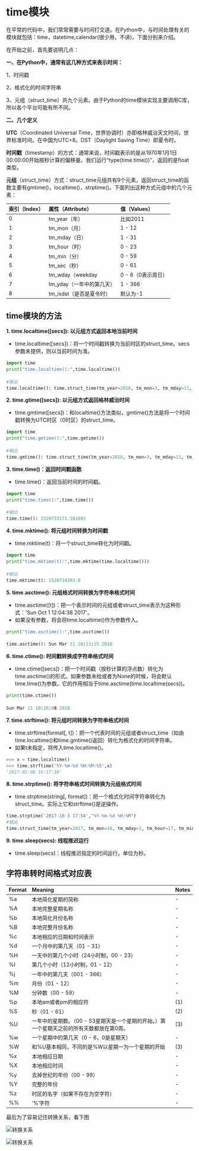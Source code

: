 # time模块

在平常的代码中，我们常常需要与时间打交道。在Python中，与时间处理有关的模块就包括：time，datetime,calendar(很少用，不讲)，下面分别来介绍。

在开始之前，首先要说明几点：

**一、在Python中，通常有这几种方式来表示时间：**

1、时间戳

2、格式化的时间字符串

3、元组（struct_time）共九个元素。由于Python的time模块实现主要调用C库，所以各个平台可能有所不同。

**二、几个定义**

**UTC**（Coordinated Universal Time，世界协调时）亦即格林威治天文时间，世界标准时间。在中国为UTC+8。DST（Daylight Saving Time）即夏令时。

**时间戳**（timestamp）的方式：通常来说，时间戳表示的是从1970年1月1日00:00:00开始按秒计算的偏移量。我们运行“type(time.time())”，返回的是float类型。

**元组**（struct_time）方式：struct_time元组共有9个元素，返回struct_time的函数主要有gmtime()，localtime()，strptime()。下面列出这种方式元组中的几个元素：


| 索引（Index）| 属性（Attribute）| 值（Values）|
|:--|:--|:--|
|0 | tm_year（年）| 比如2011|
|1 |tm_mon（月）|1 - 12|
|2 |tm_mday（日）|1 - 31|
|3 |tm_hour（时）|0 - 23|
|4 |tm_min（分）|0 - 59|
|5 |tm_sec（秒）|0 - 61|
|6 |tm_wday（weekday|0 - 6（0表示周日）|
|7 |tm_yday（一年中的第几天）|1 - 366|
|8 |tm_isdst（是否是夏令时）|  默认为-1|



## time模块的方法

**1. time.localtime([secs]): 以元组方式返回本地当前时间**
* time.localtime([secs])：将一个时间戳转换为当前时区的struct_time。secs参数未提供，则以当前时间为准。

```python
import time
print("time.localtime():",time.localtime())

#输出
time.localtime(): time.struct_time(tm_year=2018, tm_mon=3, tm_mday=11, tm_hour=9, tm_min=52, tm_sec=51, tm_wday=6, tm_yday=70, tm_isdst=0)
```


**2. time.gtime([secs]): 以元组方式返回格林威治时间**
* time.gmtime([secs])：和localtime()方法类似，gmtime()方法是将一个时间戳转换为UTC时区（0时区）的struct_time。

```python
import time
print("time.gmtime():",time.gmtime())

#输出
time.gmtime(): time.struct_time(tm_year=2018, tm_mon=3, tm_mday=11, tm_hour=1, tm_min=52, tm_sec=51, tm_wday=6, tm_yday=70, tm_isdst=0)
```


**3. time.time()：返回时间戳函数**
* time.time()：返回当前时间的时间戳。

```python
import time
print("time.time():",time.time())

#输出
time.time(): 1520733171.591093
```


**4. time.mktime(): 将元组时间转换为时间戳**
* time.mktime(t)：将一个struct_time转化为时间戳。

```python
import time
print("time.mktime(t):",time.mktime(time.localtime()))

#输出
time.mktime(t): 1520734393.0
```


**5. time.asctime(): 元组格式时间转换为字符串格式时间**

* time.asctime([t])：把一个表示时间的元组或者struct_time表示为这种形式：'Sun Oct 1 12:04:38 2017'。
* 如果没有参数，将会将time.localtime()作为参数传入。

```python
print("time.asctime():",time.asctime())

time.asctime(): Sun Mar 11 10:13:15 2018
```


**6. time.ctime(): 时间戳转换成字符串格式时间**

* time.ctime([secs])：把一个时间戳（按秒计算的浮点数）转化为time.asctime()的形式。如果参数未给或者为None的时候，将会默认time.time()为参数。它的作用相当于time.asctime(time.localtime(secs))。

```python
print(time.ctime())

Sun Mar 11 10:26:06 2018
```


**7. time.strftime(): 将元组时间转换为字符串格式时间**

* time.strftime(format[, t])：把一个代表时间的元组或者struct_time（如由time.localtime()和time.gmtime()返回）转化为格式化的时间字符串。
* 如果t未指定，将传入time.localtime()。

```python
>>> x = time.localtime()
>>> time.strftime('%Y-%m-%d %H:%M:%S',x)
'2017-05-08 16:57:38'
```


**8. time.strptime(): 将字符串格式时间转换为元组格式时间**

* time.strptime(string[, format])：把一个格式化时间字符串转化为struct_time。实际上它和strftime()是逆操作。

```python
time.strptime('2017-10-3 17:54',"%Y-%m-%d %H:%M")
#输出
time.struct_time(tm_year=2017, tm_mon=10, tm_mday=3, tm_hour=17, tm_min=54, tm_sec=0, tm_wday=1, tm_yday=276, tm_isdst=-1)
```

**9. time.sleep(secs): 线程推迟运行**

* time.sleep(secs)：线程推迟指定的时间运行。单位为秒。



## 字符串转时间格式对应表

| Format | Meaning | Notes |
|:--|:--|:--|
|%a	|本地简化星期的简称|-|
|%A	|本地完整星期名称|-|
|%b	|本地简化月份名称|-|
|%B	|本地完整月份名称|-|
|%c	|本地相应的日期和时间表示|-|
|%d	|一个月中的第几天（01 - 31）|-|
|%H	|一天中的第几个小时（24小时制，00 - 23）|-|
|%I	|第几个小时（12小时制，01 - 12）|-|
|%j	|一年中的第几天（001 - 366）|-|
|%m	|月份（01 - 12）|-|
|%M	|分钟数（00 - 59）|-|
|%p	|本地am或者pm的相应符 |	(1)|
|%S	|秒（01 - 61） |	(2)|
|%U	|一年中的星期数。（00 - 53星期天是一个星期的开始。）第一个星期天之前的所有天数都放在第0周。 |	(3)|
|%w	|一个星期中的第几天（0 - 6，0是星期天）|-|
|%W	|和%U基本相同，不同的是%W以星期一为一个星期的开始|	(3)|
|%x	|本地相应日期  |-|
|%X	|本地相应时间 |-|
|%y	|去掉世纪的年份（00 - 99）|-|
|%Y	|完整的年份|-|
|%z	|时区的名字（如果不存在为空字符）|-|
|%%	|‘%’字符| -|

最后为了容易记住转换关系，看下图

![转换关系](..\..\代码案例文稿\转换关系.png)

![转换关系](..\..\代码案例文稿\转换关系1.png)
